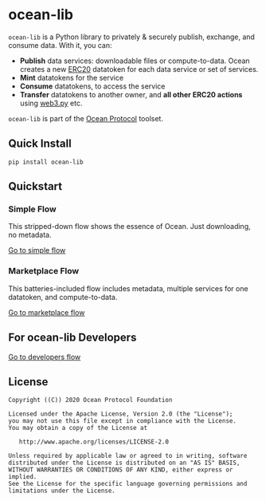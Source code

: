 
# ocean-lib

`ocean-lib` is a Python library to privately & securely publish, exchange, 
and consume data. With it, you can:
* **Publish** data services: downloadable files or compute-to-data. 
Ocean creates a new [ERC20](https://github.com/ethereum/EIPs/blob/7f4f0377730f5fc266824084188cc17cf246932e/EIPS/eip-20.md) 
datatoken for each data service or set of services.
* **Mint** datatokens for the service
* **Consume** datatokens, to access the service
* **Transfer** datatokens to another owner, and **all other ERC20 actions** 
using [web3.py](https://web3py.readthedocs.io/en/stable/examples.html#working-with-an-erc20-token-contract) etc.

`ocean-lib` is part of the [Ocean Protocol](https://www.oceanprotocol.com) toolset.

## Quick Install

```pip install ocean-lib```

## Quickstart

### Simple Flow

This stripped-down flow shows the essence of Ocean. Just downloading, no metadata.

[Go to simple flow](READMEs/simple_flow.md)

### Marketplace Flow

This batteries-included flow includes metadata, multiple services for one datatoken, and compute-to-data.

[Go to marketplace flow](READMEs/marketplace_flow.md)

## For ocean-lib Developers

[Go to developers flow](READMEs/developers.md)

## License

```
Copyright ((C)) 2020 Ocean Protocol Foundation

Licensed under the Apache License, Version 2.0 (the "License");
you may not use this file except in compliance with the License.
You may obtain a copy of the License at

   http://www.apache.org/licenses/LICENSE-2.0

Unless required by applicable law or agreed to in writing, software
distributed under the License is distributed on an "AS IS" BASIS,
WITHOUT WARRANTIES OR CONDITIONS OF ANY KIND, either express or implied.
See the License for the specific language governing permissions and
limitations under the License.
```
